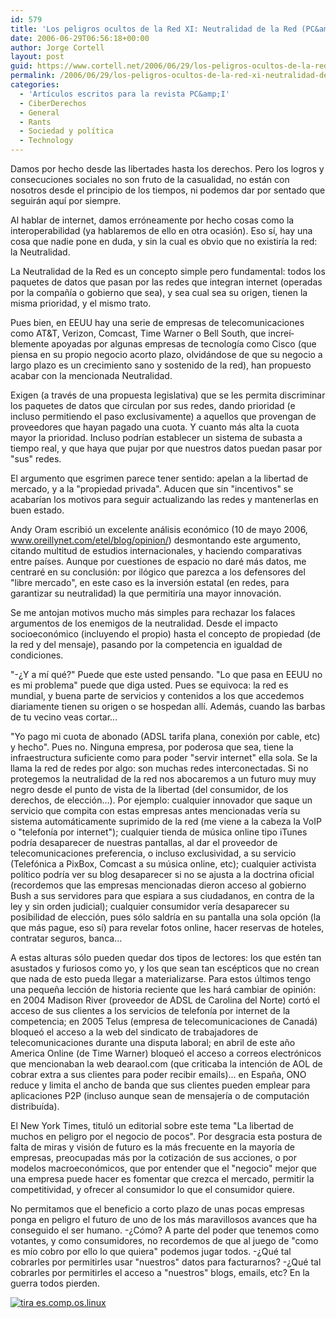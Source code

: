 ```yaml
---
id: 579
title: 'Los peligros ocultos de la Red XI: Neutralidad de la Red (PC&amp;I 42)'
date: 2006-06-29T06:56:18+00:00
author: Jorge Cortell
layout: post
guid: https://www.cortell.net/2006/06/29/los-peligros-ocultos-de-la-red-xi-neutralidad-de-la-red-pci-42/
permalink: /2006/06/29/los-peligros-ocultos-de-la-red-xi-neutralidad-de-la-red-pci-42/
categories:
  - 'Artí­culos escritos para la revista PC&amp;I'
  - CiberDerechos
  - General
  - Rants
  - Sociedad y polí­tica
  - Technology
---
```

Damos por hecho desde las libertades hasta los derechos. Pero los logros y consecuciones sociales no son fruto de la casualidad, no están con nosotros desde el principio de los tiempos, ni podemos dar por sentado que seguirán aquí­ por siempre.

Al hablar de internet, damos erróneamente por hecho cosas como la interoperabilidad (ya hablaremos de ello en otra ocasión). Eso sí­, hay una cosa que nadie pone en duda, y sin la cual es obvio que no existirí­a la red: la Neutralidad.

La Neutralidad de la Red es un concepto simple pero fundamental: todos los paquetes de datos que pasan por las redes que integran internet (operadas por la compañí­a o gobierno que sea), y sea cual sea su origen, tienen la misma prioridad, y el mismo trato.

Pues bien, en EEUU hay una serie de empresas de telecomunicaciones como AT&T, Verizon, Comcast, Time Warner o Bell South, que increí­blemente apoyadas por algunas empresas de tecnologí­a como Cisco (que piensa en su propio negocio acorto plazo, olvidándose de que su negocio a largo plazo es un crecimiento sano y sostenido de la red), han propuesto acabar con la mencionada Neutralidad.

Exigen (a través de una propuesta legislativa) que se les permita discriminar los paquetes de datos que circulan por sus redes, dando prioridad (e incluso permitiendo el paso exclusivamente) a aquellos que provengan de proveedores que hayan pagado una cuota. Y cuanto más alta la cuota mayor la prioridad. Incluso podrí­an establecer un sistema de subasta a tiempo real, y que haya que pujar por que nuestros datos puedan pasar por "sus" redes.

El argumento que esgrimen parece tener sentido: apelan a la libertad de mercado, y a la "propiedad privada". Aducen que sin "incentivos" se acabarí­an los motivos para seguir actualizando las redes y mantenerlas en buen estado.

Andy Oram escribió un excelente análisis económico (10 de mayo 2006, www.oreillynet.com/etel/blog/opinion/) desmontando este argumento, citando multitud de estudios internacionales, y haciendo comparativas entre paí­ses. Aunque por cuestiones de espacio no daré más datos, me centraré en su conclusión: por ilógico que parezca a los defensores del "libre mercado", en este caso es la inversión estatal (en redes, para garantizar su neutralidad) la que permitirí­a una mayor innovación.

Se me antojan motivos mucho más simples para rechazar los falaces argumentos de los enemigos de la neutralidad. Desde el impacto socioeconómico (incluyendo el propio) hasta el concepto de propiedad (de la red y del mensaje), pasando por la competencia en igualdad de condiciones.

"-¿Y a mí­ qué?" Puede que este usted pensando. "Lo que pasa en EEUU no es mi problema" puede que diga usted. Pues se equivoca: la red es mundial, y buena parte de servicios y contenidos a los que accedemos diariamente tienen su origen o se hospedan allí­. Además, cuando las barbas de tu vecino veas cortar...

"Yo pago mi cuota de abonado (ADSL tarifa plana, conexión por cable, etc) y hecho". Pues no. Ninguna empresa, por poderosa que sea, tiene la infraestructura suficiente como para poder "servir internet" ella sola. Se la llama la red de redes por algo: son muchas redes interconectadas. Si no protegemos la neutralidad de la red nos abocaremos a un futuro muy muy negro desde el punto de vista de la libertad (del consumidor, de los derechos, de elección...). Por ejemplo: cualquier innovador que saque un servicio que compita con estas empresas antes mencionadas verí­a su sistema automáticamente suprimido de la red (me viene a la cabeza la VoIP o "telefoní­a por internet"); cualquier tienda de música online tipo iTunes podrí­a desaparecer de nuestras pantallas, al dar el proveedor de telecomunicaciones preferencia, o incluso exclusividad, a su servicio (Telefónica a PixBox, Comcast a su música online, etc); cualquier activista polí­tico podrí­a ver su blog desaparecer si no se ajusta a la doctrina oficial (recordemos que las empresas mencionadas dieron acceso al gobierno Bush a sus servidores para que espiara a sus ciudadanos, en contra de la ley y sin orden judicial); cualquier consumidor verí­a desaparecer su posibilidad de elección, pues sólo saldrí­a en su pantalla una sola opción (la que más pague, eso sí­) para revelar fotos online, hacer reservas de hoteles, contratar seguros, banca...

A estas alturas sólo pueden quedar dos tipos de lectores: los que estén tan asustados y furiosos como yo, y los que sean tan escépticos que no crean que nada de esto pueda llegar a materializarse. Para estos últimos tengo una pequeña lección de historia reciente que les hará cambiar de opinión: en 2004 Madison River (proveedor de ADSL de Carolina del Norte) cortó el acceso de sus clientes a los servicios de telefoní­a por internet de la competencia; en 2005 Telus (empresa de telecomunicaciones de Canadá) bloqueó el acceso a la web del sindicato de trabajadores de telecomunicaciones durante una disputa laboral; en abril de este año America Online (de Time Warner) bloqueó el acceso a correos electrónicos que mencionaban la web dearaol.com (que criticaba la intención de AOL de cobrar extra a sus clientes para poder recibir emails)... en España, ONO reduce y limita el ancho de banda que sus clientes pueden emplear para aplicaciones P2P (incluso aunque sean de mensajerí­a o de computación distribuí­da).

El New York Times, tituló un editorial sobre este tema "La libertad de muchos en peligro por el negocio de pocos". Por desgracia esta postura de falta de miras y visión de futuro es la más frecuente en la mayorí­a de empresas, preocupadas más por la cotización de sus acciones, o por modelos macroeconómicos, que por entender que el "negocio" mejor que una empresa puede hacer es fomentar que crezca el mercado, permitir la competitividad, y ofrecer al consumidor lo que el consumidor quiere.

No permitamos que el beneficio a corto plazo de unas pocas empresas ponga en peligro el futuro de uno de los más maravillosos avances que ha conseguido el ser humano. -¿Cómo? A parte del poder que tenemos como votantes, y como consumidores, no recordemos de que al juego de "como es mí­o cobro por ello lo que quiera" podemos jugar todos. -¿Qué tal cobrarles por permitirles usar "nuestros" datos para facturarnos? -¿Qué tal cobrarles por permitirles el acceso a "nuestros" blogs, emails, etc? En la guerra todos pierden.

[<img border="0" alt="tira es.comp.os.linux" src="https://tira.escomposlinux.org/ecol-239.png" />](https://tira.escomposlinux.org)